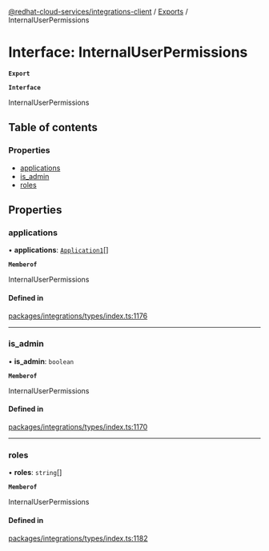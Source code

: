 [@redhat-cloud-services/integrations-client](../README.md) / [Exports](../modules.md) / InternalUserPermissions

# Interface: InternalUserPermissions

**`Export`**

**`Interface`**

InternalUserPermissions

## Table of contents

### Properties

- [applications](InternalUserPermissions.md#applications)
- [is\_admin](InternalUserPermissions.md#is_admin)
- [roles](InternalUserPermissions.md#roles)

## Properties

### applications

• **applications**: [`Application1`](Application1.md)[]

**`Memberof`**

InternalUserPermissions

#### Defined in

[packages/integrations/types/index.ts:1176](https://github.com/RedHatInsights/javascript-clients/blob/master/packages/integrations/types/index.ts#L1176)

___

### is\_admin

• **is\_admin**: `boolean`

**`Memberof`**

InternalUserPermissions

#### Defined in

[packages/integrations/types/index.ts:1170](https://github.com/RedHatInsights/javascript-clients/blob/master/packages/integrations/types/index.ts#L1170)

___

### roles

• **roles**: `string`[]

**`Memberof`**

InternalUserPermissions

#### Defined in

[packages/integrations/types/index.ts:1182](https://github.com/RedHatInsights/javascript-clients/blob/master/packages/integrations/types/index.ts#L1182)
